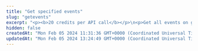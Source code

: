 ```yaml
---
title: "Get specified events"
slug: "getevents"
excerpt: "<p><b>20 credits per API call</b></p>\n<p>Get all events on given addresses and / or in the requested block range on the following blockchains:</p>\n<ul>\n<li>Celo - celo / celo-testnet</li>\n<li>Ethereum - ethereum / ethereum-sepolia</li>\n<li>BNB (Binance) Smart Chain - bsc / bsc-testnet</li>\n<li>Polygon - polygon / polygon-mumbai</li>\n<li>Horizen EON - eon-mainnet</li>\n<li>Chiliz - chiliz-mainnet</li>\n</ul>\n<p>To get started:</p>\n<ul>\n<li>To improve response times and obtain specific data, it is recommended to use proper filtering techniques. Please provide a chain name and a combination of filters that will accomplish this (at least block range or contract addresses must be specified).</li>\n<li>It is possible to specify multiple contract addresses at once by passing them as a comma separated string.</li>\n<li>If block range is not specified, the API attempts to go through all available blocks, which may result in a timeout error.</li>\n<li>It is recommended to filter only one specific type of events, which comes with built-in decoding for all the supported types.</li>\n<li>It is, however, also possible to filter by signature hashes, which can be passed together as a comma separated string.</li>\n</ul>\n<p>As noted above, aside from general info and hashed event data, the API also decodes them for you in case you filter by one of the following supported event types:</p>\n<ul>\n<li><code>tokenTransfer</code>: All transfers of fungible tokens (including stablecoins) and NFTs as per ERC-20 and ERC-721 standard.</li>\n<li><code>multitokenTransfer</code>: All transfers of multitokens (both single transfers and batch transfers) as per ERC-1155 standard.</li>\n<li><code>stablecoinTransfer</code>: Refers to the transfer of specific stablecoins on the mainnet. Typically, the top 10 to 16 stablecoins on each chain according to CoinMarketCap are included. If the <code>contractAddresses</code> parameter is also used in the filter combination, any tokens specified in it will also be included in the list.</li>\n<li><code>uniswapTrade</code>: Provides all swap events that occur on both Uniswap V2 and V3. In some cases, it may not be possible to map the swapped amounts to specific tokens. As a result, certain decoded data such as token amounts might be missing or in the original big number format. This will be indicated by the response parameter <code>partiallyRaw: true</code>.</li>\n</ul>"
hidden: false
createdAt: "Mon Feb 05 2024 11:31:36 GMT+0000 (Coordinated Universal Time)"
updatedAt: "Mon Feb 05 2024 13:24:49 GMT+0000 (Coordinated Universal Time)"
---
```

